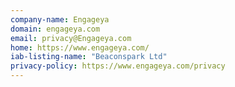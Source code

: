 ```yaml
---
company-name: Engageya
domain: engageya.com
email: privacy@Engageya.com
home: https://www.engageya.com/
iab-listing-name: "Beaconspark Ltd"
privacy-policy: https://www.engageya.com/privacy
---
```




